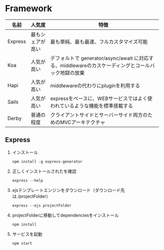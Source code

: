 # Framework

   名前 | 人気度 | 特徴
   ---------| ----------------|--------------------------------------------------------------
   Express  | 最もシェアが高い | 最も単純、最も最速、フルカスタマイズ可能
   Koa      | 人気が高い | デフォルトで generator/async/await に対応する、middlewareのカスケーディングとコールバック地獄の放棄
   Hapi     | 人気が高い | middlewareの代わりにpluginを利用する
   Sails    | 人気が高い | expressをベースに、WEBサービスではよく使われているような機能を標準搭載する
   Derby    | 普通の程度 | クライアントサイドとサーバーサイド両方のためのMVCアーキテクチャ

## Express
1. インストール

   ```
   npm install -g express-generator
   ```

1. 正しくインストールされたを確認

   ```
   express --help
   ```

1. ejsテンプレートエンジンをダウンロード（ダウンロード先は./projectFolder）

   ```
   express --ejs projectFolder
   ```

1. projectFolderに移動してdependenciesをインストール

   ```
   npm install
   ```

1. サービスを起動

   ```
   npm start
   ```